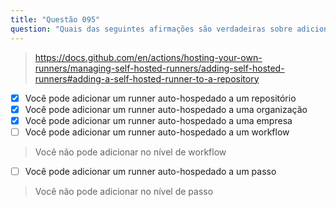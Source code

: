```yaml
---
title: "Questão 095"
question: "Quais das seguintes afirmações são verdadeiras sobre adicionar um runner auto-hospedado no GitHub Actions? (Escolha três.)"
---
```


> https://docs.github.com/en/actions/hosting-your-own-runners/managing-self-hosted-runners/adding-self-hosted-runners#adding-a-self-hosted-runner-to-a-repository
- [x] Você pode adicionar um runner auto-hospedado a um repositório
- [x] Você pode adicionar um runner auto-hospedado a uma organização
- [x] Você pode adicionar um runner auto-hospedado a uma empresa
- [ ] Você pode adicionar um runner auto-hospedado a um workflow  
> Você não pode adicionar no nível de workflow
- [ ] Você pode adicionar um runner auto-hospedado a um passo  
> Você não pode adicionar no nível de passo
